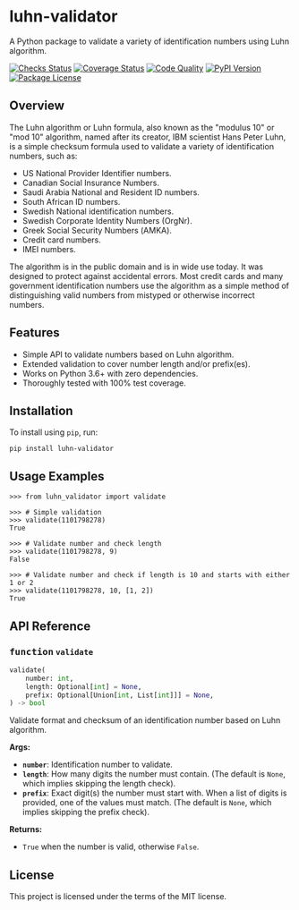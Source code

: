 # luhn-validator

A Python package to validate a variety of identification numbers using Luhn algorithm.

[![Checks Status](https://img.shields.io/github/workflow/status/dralshehri/luhn-validator/Checks/main?event=push&label=checks)][checks]
[![Coverage Status](https://img.shields.io/badge/coverage-100%25-success)][coverage]
[![Code Quality](https://img.shields.io/codefactor/grade/github/dralshehri/luhn-validator/main?&label=codefactor)][quality]
[![PyPI Version](https://img.shields.io/pypi/v/luhn-validator)][pypi-version]
[![Package License](https://img.shields.io/github/license/dralshehri/luhn-validator)][license]

[checks]: https://github.com/dralshehri/luhn-validator/actions/workflows/checks.yml
[coverage]: https://github.com/dralshehri/luhn-validator/actions/workflows/checks.yml
[quality]: https://www.codefactor.io/repository/github/dralshehri/luhn-validator/overview/main
[pypi-version]: https://pypi.python.org/pypi/luhn-validator
[license]: https://github.com/dralshehri/luhn-validator/blob/main/LICENSE

## Overview

The Luhn algorithm or Luhn formula, also known as the "modulus 10" or "mod 10" algorithm,
named after its creator, IBM scientist Hans Peter Luhn, is a simple checksum formula used
to validate a variety of identification numbers, such as:

- US National Provider Identifier numbers.
- Canadian Social Insurance Numbers.
- Saudi Arabia National and Resident ID numbers.
- South African ID numbers.
- Swedish National identification numbers.
- Swedish Corporate Identity Numbers (OrgNr).
- Greek Social Security Numbers (ΑΜΚΑ).
- Credit card numbers.
- IMEI numbers.

The algorithm is in the public domain and is in wide use today. It was designed to
protect against accidental errors. Most credit cards and many government identification
numbers use the algorithm as a simple method of distinguishing valid numbers from
mistyped or otherwise incorrect numbers.

## Features

- Simple API to validate numbers based on Luhn algorithm.
- Extended validation to cover number length and/or prefix(es).
- Works on Python 3.6+ with zero dependencies.
- Thoroughly tested with 100% test coverage.

## Installation

To install using `pip`, run:
```shell
pip install luhn-validator
```

## Usage Examples

```pycon
>>> from luhn_validator import validate

>>> # Simple validation
>>> validate(1101798278)
True

>>> # Validate number and check length
>>> validate(1101798278, 9)
False

>>> # Validate number and check if length is 10 and starts with either 1 or 2
>>> validate(1101798278, 10, [1, 2])
True
```

## API Reference

### <kbd>function</kbd> `validate`

```python
validate(
    number: int,
    length: Optional[int] = None,
    prefix: Optional[Union[int, List[int]]] = None,
) -> bool
```

Validate format and checksum of an identification number based on Luhn algorithm.

**Args:**

- **`number`**: Identification number to validate.
- **`length`**: How many digits the number must contain. (The default is `None`,
  which implies skipping the length check).
- **`prefix`**: Exact digit(s) the number must start with. When a list of digits is
  provided, one of the values must match. (The default is `None`, which implies
  skipping the prefix check).

**Returns:**

- `True` when the number is valid, otherwise `False`.

## License

This project is licensed under the terms of the MIT license.
